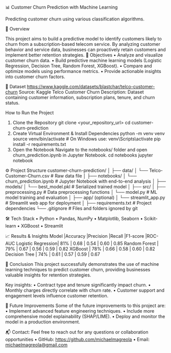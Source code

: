 📊 Customer Churn Prediction with Machine Learning

Predicting customer churn using various classification algorithms.

📝 Overview

This project aims to build a predictive model to identify customers likely to churn from a subscription-based telecom service. By analyzing customer behavior and service data, businesses can proactively retain customers and implement better retention strategies.
🎯 Objectives
• Analyze and visualize customer churn data.
• Build predictive machine learning models (Logistic Regression, Decision Tree, Random Forest, XGBoost).
• Compare and optimize models using performance metrics.
• Provide actionable insights into customer churn factors.

📂 Dataset
https://www.kaggle.com/datasets/blastchar/telco-customer-churn
Source: Kaggle Telco Customer Churn
Description: Dataset containing customer information, subscription plans, tenure, and churn status.

How to Run the Project

1. Clone the Repository
   git clone <your_repository_url>
   cd customer-churn-prediction
2. Create Virtual Environment & Install Dependencies
   python -m venv venv
   source venv/bin/activate # On Windows use: venv\Scripts\activate
   pip install -r requirements.txt
3. Open the Notebook
   Navigate to the notebooks/ folder and open churn_prediction.ipynb in Jupyter Notebook.
   cd notebooks
   jupyter notebook

⚙️ Project Structure
customer-churn-prediction/
│
├── data/
│ └── Telco-Customer-Churn.csv # Raw data file
│
├── notebooks/
│ └── churn_prediction.ipynb # Jupyter Notebook with end-to-end analysis
│
├── models/
│ └── best_model.pkl # Serialized trained model
│
├── src/
│ ├── preprocessing.py # Data preprocessing functions
│ └── model.py # ML model training and evaluation
│
├── app/ (optional)
│ └── streamlit_app.py # Streamlit web app for deployment
│
├── requirements.txt # Project dependencies
└── .gitignore # Files and folders ignored by git

🛠️ Tech Stack
• Python
• Pandas, NumPy
• Matplotlib, Seaborn
• Scikit-learn
• XGBoost
• Streamlit

📈 Results & Insights
Model |Accuracy |Precision |Recall |F1-score |ROC-AUC
Logistic Regression| 81% | 0.68 | 0.54 | 0.60 | 0.85
Random Forest | 79% | 0.67 | 0.56 | 0.59 | 0.82
XGBoost | 78% | 0.66 | 0.58 | 0.60 | 0.82
Decision Tree | 74% | 0.61 | 0.57 | 0.59 | 0.67

📌 Conclusion
This project successfully demonstrates the use of machine learning techniques to predict customer churn, providing businesses valuable insights for retention strategies.

Key insights:
• Contract type and tenure significantly impact churn.
• Monthly charges directly correlate with churn rate.
• Customer support and engagement levels influence customer retention.

🧠 Future Improvements
Some of the future improvements to this project are:
• Implement advanced feature engineering techniques.
• Include more comprehensive model explainability (SHAP/LIME).
• Deploy and monitor the model in a production environment.

📬 Contact: Feel free to reach out for any questions or collaboration opportunities
• GitHub: https://github.com/michaelmagreola
• Email: michaelmagreola@gmail.com

